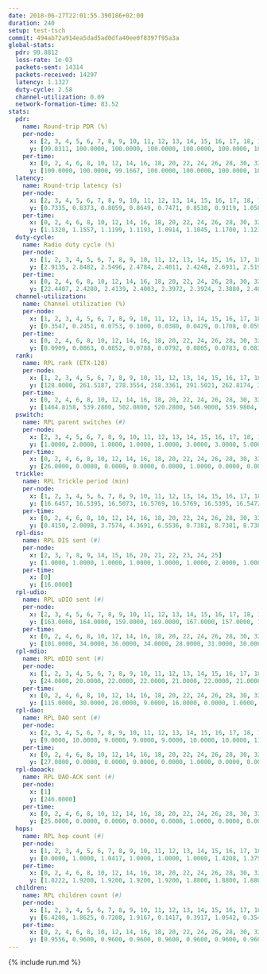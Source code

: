 ```yaml
---
date: 2018-06-27T22:01:55.390186+02:00
duration: 240
setup: test-tsch
commit: 494ab72a914ea5dad5ad0dfa40ee0f8397f95a3a
global-stats:
  pdr: 99.8812
  loss-rate: 1e-03
  packets-sent: 14314
  packets-received: 14297
  latency: 1.1327
  duty-cycle: 2.58
  channel-utilization: 0.09
  network-formation-time: 83.52
stats:
  pdr:
    name: Round-trip PDR (%)
    per-node:
      x: [2, 3, 4, 5, 6, 7, 8, 9, 10, 11, 12, 13, 14, 15, 16, 17, 18, 19, 20, 21, 22, 23, 24, 25]
      y: [99.8311, 100.0000, 100.0000, 100.0000, 100.0000, 100.0000, 100.0000, 99.8371, 100.0000, 100.0000, 99.6510, 100.0000, 100.0000, 100.0000, 100.0000, 99.5000, 99.8273, 100.0000, 99.6711, 99.6429, 99.8336, 99.8347, 99.6661, 99.8377]
    per-time:
      x: [0, 2, 4, 6, 8, 10, 12, 14, 16, 18, 20, 22, 24, 26, 28, 30, 32, 34, 36, 38, 40, 42, 44, 46, 48, 50, 52, 54, 56, 58, 60, 62, 64, 66, 68, 70, 72, 74, 76, 78, 80, 82, 84, 86, 88, 90, 92, 94, 96, 98, 100, 102, 104, 106, 108, 110, 112, 114, 116, 118, 120, 122, 124, 126, 128, 130, 132, 134, 136, 138, 140, 142, 144, 146, 148, 150, 152, 154, 156, 158, 160, 162, 164, 166, 168, 170, 172, 174, 176, 178, 180, 182, 184, 186, 188, 190, 192, 194, 196, 198, 200, 202, 204, 206, 208, 210, 212, 214, 216, 218, 220, 222, 224, 226, 228, 230, 232, 234, 236, 238]
      y: [100.0000, 100.0000, 99.1667, 100.0000, 100.0000, 100.0000, 100.0000, 99.1667, 100.0000, 100.0000, 100.0000, 100.0000, 100.0000, 99.1667, 100.0000, 100.0000, 99.1667, 100.0000, 100.0000, 99.1667, 100.0000, 100.0000, 100.0000, 100.0000, 100.0000, 99.1597, 100.0000, 100.0000, 100.0000, 100.0000, 100.0000, 100.0000, 100.0000, 100.0000, 100.0000, 100.0000, 100.0000, 99.1667, 100.0000, 100.0000, 100.0000, 100.0000, 100.0000, 99.1667, 100.0000, 100.0000, 100.0000, 100.0000, 100.0000, 100.0000, 100.0000, 100.0000, 100.0000, 100.0000, 100.0000, 100.0000, 99.1667, 99.1667, 100.0000, 100.0000, 100.0000, 100.0000, 100.0000, 99.1667, 100.0000, 100.0000, 100.0000, 100.0000, 100.0000, 100.0000, 100.0000, 100.0000, 100.0000, 100.0000, 100.0000, 100.0000, 99.1667, 100.0000, 100.0000, 100.0000, 100.0000, 100.0000, 100.0000, 100.0000, 100.0000, 100.0000, 100.0000, 98.3333, 99.1667, 100.0000, 100.0000, 100.0000, 100.0000, 100.0000, 100.0000, 100.0000, 100.0000, 100.0000, 100.0000, 100.0000, 100.0000, 100.0000, 100.0000, 100.0000, 100.0000, 100.0000, 99.1667, 100.0000, 100.0000, 100.0000, 100.0000, 100.0000, 100.0000, 100.0000, 99.1667, 100.0000, 100.0000, 100.0000, 100.0000, 100.0000]
  latency:
    name: Round-trip latency (s)
    per-node:
      x: [2, 3, 4, 5, 6, 7, 8, 9, 10, 11, 12, 13, 14, 15, 16, 17, 18, 19, 20, 21, 22, 23, 24, 25]
      y: [0.7335, 0.8373, 0.8059, 0.8649, 0.7471, 0.8538, 0.9119, 1.0589, 0.9987, 1.1341, 1.0920, 0.9507, 1.1934, 1.1478, 1.1010, 1.1445, 1.2413, 1.3898, 1.3726, 1.5153, 1.3882, 1.5065, 1.5994, 1.5787]
    per-time:
      x: [0, 2, 4, 6, 8, 10, 12, 14, 16, 18, 20, 22, 24, 26, 28, 30, 32, 34, 36, 38, 40, 42, 44, 46, 48, 50, 52, 54, 56, 58, 60, 62, 64, 66, 68, 70, 72, 74, 76, 78, 80, 82, 84, 86, 88, 90, 92, 94, 96, 98, 100, 102, 104, 106, 108, 110, 112, 114, 116, 118, 120, 122, 124, 126, 128, 130, 132, 134, 136, 138, 140, 142, 144, 146, 148, 150, 152, 154, 156, 158, 160, 162, 164, 166, 168, 170, 172, 174, 176, 178, 180, 182, 184, 186, 188, 190, 192, 194, 196, 198, 200, 202, 204, 206, 208, 210, 212, 214, 216, 218, 220, 222, 224, 226, 228, 230, 232, 234, 236, 238]
      y: [1.1320, 1.1557, 1.1199, 1.1193, 1.0914, 1.1045, 1.1700, 1.1238, 1.2188, 1.1853, 1.1202, 1.1006, 1.2003, 1.2938, 1.2202, 1.2687, 1.3065, 1.1917, 1.1568, 1.1675, 1.1669, 1.1787, 1.1883, 1.1318, 1.1758, 1.2845, 1.1551, 1.2061, 1.2701, 1.1456, 1.1432, 1.1681, 1.1494, 1.1347, 1.1814, 1.1288, 1.1589, 1.1558, 1.0924, 1.0890, 1.1231, 1.1223, 1.1003, 1.1474, 1.1568, 1.1112, 1.0779, 1.0495, 1.1226, 1.1312, 1.0923, 1.1246, 1.1036, 1.0806, 1.1364, 1.1106, 1.1764, 1.1221, 1.0907, 1.1055, 1.2034, 1.1983, 1.1651, 1.1506, 1.1220, 1.0927, 1.1452, 1.1400, 1.0979, 1.1083, 1.0862, 1.1364, 1.0832, 1.1319, 1.0822, 1.1269, 1.1459, 1.1354, 1.1637, 1.0853, 1.1139, 1.1307, 1.0856, 1.0853, 1.0962, 1.0987, 1.0756, 1.0717, 1.1416, 1.1382, 1.1224, 1.0628, 1.1273, 1.1448, 1.1107, 1.0862, 1.1302, 1.1280, 1.0877, 1.1326, 1.0982, 1.0848, 1.1062, 1.0887, 1.0866, 1.1447, 1.1092, 1.1020, 1.0922, 1.0835, 1.1271, 1.0628, 1.1459, 1.1452, 1.0903, 1.1046, 1.1423, 1.0837, 1.0823, 1.1655]
  duty-cycle:
    name: Radio duty cycle (%)
    per-node:
      x: [1, 2, 3, 4, 5, 6, 7, 8, 9, 10, 11, 12, 13, 14, 15, 16, 17, 18, 19, 20, 21, 22, 23, 24, 25]
      y: [2.9135, 2.8482, 2.5496, 2.4784, 2.4011, 2.4248, 2.6931, 2.5196, 2.4791, 2.4775, 2.3847, 2.5093, 2.8251, 2.5282, 2.5061, 2.6381, 2.6608, 2.6285, 2.5660, 2.5112, 2.5931, 2.5749, 2.6475, 2.5283, 2.5778]
    per-time:
      x: [0, 2, 4, 6, 8, 10, 12, 14, 16, 18, 20, 22, 24, 26, 28, 30, 32, 34, 36, 38, 40, 42, 44, 46, 48, 50, 52, 54, 56, 58, 60, 62, 64, 66, 68, 70, 72, 74, 76, 78, 80, 82, 84, 86, 88, 90, 92, 94, 96, 98, 100, 102, 104, 106, 108, 110, 112, 114, 116, 118, 120, 122, 124, 126, 128, 130, 132, 134, 136, 138, 140, 142, 144, 146, 148, 150, 152, 154, 156, 158, 160, 162, 164, 166, 168, 170, 172, 174, 176, 178, 180, 182, 184, 186, 188, 190, 192, 194, 196, 198, 200, 202, 204, 206, 208, 210, 212, 214, 216, 218, 220, 222, 224, 226, 228, 230, 232, 234, 236, 238]
      y: [22.4407, 2.4280, 2.4139, 2.4003, 2.3972, 2.3924, 2.3880, 2.4068, 2.3924, 2.4052, 2.4076, 2.3885, 2.4102, 2.4030, 2.4551, 2.4258, 2.4493, 2.4443, 2.4345, 2.4318, 2.4208, 2.4212, 2.4274, 2.4187, 2.4085, 2.4298, 2.4208, 2.4181, 2.4543, 2.4345, 2.4152, 2.4213, 2.4227, 2.4097, 2.4221, 2.4076, 2.4185, 2.4320, 2.3985, 2.3987, 2.4166, 2.4151, 2.4458, 2.4256, 2.4021, 2.4430, 2.3901, 2.4094, 2.4101, 2.4034, 2.4260, 2.3977, 2.4257, 2.3959, 2.4020, 2.3946, 2.4308, 2.4153, 2.4090, 2.4119, 2.4030, 2.4196, 2.4125, 2.4072, 2.4100, 2.4150, 2.3949, 2.4200, 2.4111, 2.3987, 2.3974, 2.3934, 2.4040, 2.3996, 2.3988, 2.4023, 2.4156, 2.4159, 2.4163, 2.4054, 2.3884, 2.4174, 2.3939, 2.3963, 2.4035, 2.4067, 2.3987, 2.4070, 2.4181, 2.4008, 2.4218, 2.4084, 2.4075, 2.4038, 2.4250, 2.4121, 2.4116, 2.4167, 2.4041, 2.4044, 2.4200, 2.4106, 2.4131, 2.4045, 2.3969, 2.4151, 2.4183, 2.4161, 2.4044, 2.3979, 2.4030, 2.4132, 2.4018, 2.4097, 2.4119, 2.4091, 2.4088, 2.3982, 2.3989, 2.4014]
  channel-utilization:
    name: Channel utilization (%)
    per-node:
      x: [1, 2, 3, 4, 5, 6, 7, 8, 9, 10, 11, 12, 13, 14, 15, 16, 17, 18, 19, 20, 21, 22, 23, 24, 25]
      y: [0.3547, 0.2451, 0.0753, 0.1000, 0.0380, 0.0429, 0.1708, 0.0590, 0.0507, 0.0427, 0.0396, 0.0335, 0.2523, 0.0327, 0.0468, 0.1039, 0.1165, 0.0976, 0.0487, 0.0362, 0.0352, 0.0600, 0.0316, 0.0309, 0.0354]
    per-time:
      x: [0, 2, 4, 6, 8, 10, 12, 14, 16, 18, 20, 22, 24, 26, 28, 30, 32, 34, 36, 38, 40, 42, 44, 46, 48, 50, 52, 54, 56, 58, 60, 62, 64, 66, 68, 70, 72, 74, 76, 78, 80, 82, 84, 86, 88, 90, 92, 94, 96, 98, 100, 102, 104, 106, 108, 110, 112, 114, 116, 118, 120, 122, 124, 126, 128, 130, 132, 134, 136, 138, 140, 142, 144, 146, 148, 150, 152, 154, 156, 158, 160, 162, 164, 166, 168, 170, 172, 174, 176, 178, 180, 182, 184, 186, 188, 190, 192, 194, 196, 198, 200, 202, 204, 206, 208, 210, 212, 214, 216, 218, 220, 222, 224, 226, 228, 230, 232, 234, 236, 238]
      y: [0.0909, 0.0863, 0.0852, 0.0788, 0.0792, 0.0805, 0.0783, 0.0838, 0.0778, 0.0873, 0.0889, 0.0782, 0.0875, 0.0842, 0.1169, 0.0983, 0.1073, 0.1022, 0.0975, 0.0941, 0.0934, 0.0945, 0.0936, 0.0916, 0.0858, 0.0990, 0.0948, 0.0927, 0.1077, 0.0981, 0.0885, 0.0943, 0.0918, 0.0856, 0.0912, 0.0869, 0.0916, 0.0887, 0.0888, 0.0821, 0.0925, 0.0886, 0.0913, 0.0930, 0.0901, 0.0941, 0.0850, 0.0800, 0.0867, 0.0899, 0.0915, 0.0813, 0.0907, 0.0809, 0.0839, 0.0846, 0.0938, 0.0929, 0.0845, 0.0872, 0.0843, 0.0931, 0.0894, 0.0892, 0.0846, 0.0887, 0.0789, 0.0895, 0.0885, 0.0802, 0.0817, 0.0790, 0.0838, 0.0818, 0.0810, 0.0814, 0.0872, 0.0867, 0.0893, 0.0852, 0.0758, 0.0906, 0.0795, 0.0809, 0.0839, 0.0830, 0.0809, 0.0821, 0.0920, 0.0822, 0.0882, 0.0855, 0.0847, 0.0827, 0.0913, 0.0848, 0.0850, 0.0887, 0.0834, 0.0842, 0.0889, 0.0843, 0.0858, 0.0816, 0.0807, 0.0884, 0.0901, 0.0870, 0.0846, 0.0807, 0.0824, 0.0852, 0.0802, 0.0858, 0.0880, 0.0853, 0.0849, 0.0813, 0.0801, 0.0796]
  rank:
    name: RPL rank (ETX-128)
    per-node:
      x: [1, 2, 3, 4, 5, 6, 7, 8, 9, 10, 11, 12, 13, 14, 15, 16, 17, 18, 19, 20, 21, 22, 23, 24, 25]
      y: [128.0000, 261.5187, 278.3554, 258.3361, 291.5021, 262.8174, 334.7572, 365.2510, 465.7755, 398.4896, 492.9795, 414.5772, 429.6529, 540.0245, 544.0000, 479.9713, 467.5473, 594.2874, 578.2593, 630.1311, 657.9187, 626.5772, 986.3893, 736.2632, 741.8735]
    per-time:
      x: [0, 2, 4, 6, 8, 10, 12, 14, 16, 18, 20, 22, 24, 26, 28, 30, 32, 34, 36, 38, 40, 42, 44, 46, 48, 50, 52, 54, 56, 58, 60, 62, 64, 66, 68, 70, 72, 74, 76, 78, 80, 82, 84, 86, 88, 90, 92, 94, 96, 98, 100, 102, 104, 106, 108, 110, 112, 114, 116, 118, 120, 122, 124, 126, 128, 130, 132, 134, 136, 138, 140, 142, 144, 146, 148, 150, 152, 154, 156, 158, 160, 162, 164, 166, 168, 170, 172, 174, 176, 178, 180, 182, 184, 186, 188, 190, 192, 194, 196, 198, 200, 202, 204, 206, 208, 210, 212, 214, 216, 218, 220, 222, 224, 226, 228, 230, 232, 234, 236, 238]
      y: [1464.8158, 539.2800, 502.0800, 520.2800, 546.9000, 539.9804, 540.0600, 493.8000, 478.8600, 498.7800, 508.1923, 488.4314, 489.5294, 479.7647, 483.1176, 484.3000, 495.6604, 491.4200, 491.4600, 495.1538, 492.4902, 488.3137, 497.5192, 486.9800, 485.0800, 485.8600, 490.1400, 485.0400, 487.7843, 485.4000, 478.3800, 474.9800, 468.8200, 467.7000, 461.9020, 468.7800, 470.7647, 465.5200, 464.7843, 462.6600, 466.4902, 464.8000, 462.3600, 468.8000, 474.8400, 474.9800, 472.1800, 472.4400, 473.9808, 469.3600, 472.2941, 478.7200, 482.7200, 478.8200, 479.4808, 468.9808, 470.3019, 476.4231, 471.5600, 461.7800, 460.8200, 462.4400, 473.1538, 464.8800, 465.4717, 462.5283, 452.4200, 450.5098, 448.1400, 442.3400, 448.7843, 443.6800, 448.5200, 447.2000, 445.8600, 448.0000, 454.4615, 457.5200, 451.6600, 452.2400, 449.0980, 445.8600, 447.4600, 448.7600, 445.1800, 444.7600, 447.4600, 440.2600, 463.3962, 461.9400, 463.8600, 463.3400, 459.2941, 457.5882, 455.2400, 457.2600, 451.7255, 452.9400, 456.5000, 452.8654, 449.7059, 443.1176, 441.0962, 433.3200, 436.4600, 439.8800, 440.9216, 444.8846, 438.6078, 441.1400, 440.2200, 441.6800, 440.2000, 441.9600, 441.7400, 458.2308, 448.8000, 446.9400, 454.8600, 458.2400]
  pswitch:
    name: RPL parent switches (#)
    per-node:
      x: [2, 3, 4, 5, 6, 7, 8, 9, 10, 11, 12, 13, 14, 15, 16, 17, 18, 19, 20, 21, 22, 23, 24, 25]
      y: [1.0000, 2.0000, 1.0000, 1.0000, 1.0000, 3.0000, 3.0000, 5.0000, 1.0000, 4.0000, 6.0000, 2.0000, 5.0000, 6.0000, 4.0000, 3.0000, 7.0000, 3.0000, 4.0000, 6.0000, 6.0000, 4.0000, 7.0000, 5.0000]
    per-time:
      x: [0, 2, 4, 6, 8, 10, 12, 14, 16, 18, 20, 22, 24, 26, 28, 30, 32, 34, 36, 38, 40, 42, 44, 46, 48, 50, 52, 54, 56, 58, 60, 62, 64, 66, 68, 70, 72, 74, 76, 78, 80, 82, 84, 86, 88, 90, 92, 94, 96, 98, 100, 102, 104, 106, 108, 110, 112, 114, 116, 118, 120, 122, 124, 126, 128, 130, 132, 134, 136, 138, 140, 142, 144, 146, 148, 150, 152, 154, 156, 158, 160, 162, 164, 166, 168, 170, 172, 174, 176, 178, 180, 182, 184, 186, 188, 190, 192, 194, 196, 198, 200, 202, 204, 206, 208, 210, 212, 214, 216, 218, 220, 222, 224, 226, 228, 230]
      y: [26.0000, 0.0000, 0.0000, 0.0000, 0.0000, 1.0000, 0.0000, 0.0000, 0.0000, 0.0000, 2.0000, 1.0000, 1.0000, 1.0000, 1.0000, 0.0000, 3.0000, 0.0000, 0.0000, 2.0000, 1.0000, 1.0000, 2.0000, 0.0000, 0.0000, 0.0000, 0.0000, 0.0000, 1.0000, 0.0000, 0.0000, 0.0000, 0.0000, 0.0000, 1.0000, 0.0000, 1.0000, 0.0000, 1.0000, 0.0000, 1.0000, 0.0000, 0.0000, 0.0000, 0.0000, 0.0000, 0.0000, 0.0000, 2.0000, 0.0000, 1.0000, 0.0000, 0.0000, 0.0000, 2.0000, 2.0000, 3.0000, 2.0000, 0.0000, 0.0000, 0.0000, 0.0000, 2.0000, 0.0000, 3.0000, 3.0000, 0.0000, 1.0000, 0.0000, 0.0000, 1.0000, 0.0000, 0.0000, 0.0000, 0.0000, 0.0000, 2.0000, 0.0000, 0.0000, 0.0000, 1.0000, 0.0000, 0.0000, 0.0000, 0.0000, 0.0000, 0.0000, 0.0000, 3.0000, 0.0000, 0.0000, 0.0000, 1.0000, 1.0000, 0.0000, 0.0000, 1.0000, 0.0000, 0.0000, 2.0000, 1.0000, 1.0000, 2.0000, 0.0000, 0.0000, 0.0000, 1.0000, 2.0000, 1.0000, 0.0000, 0.0000, 0.0000, 0.0000, 0.0000, 0.0000, 2.0000]
  trickle:
    name: RPL Trickle period (min)
    per-node:
      x: [1, 2, 3, 4, 5, 6, 7, 8, 9, 10, 11, 12, 13, 14, 15, 16, 17, 18, 19, 20, 21, 22, 23, 24, 25]
      y: [16.6457, 16.5395, 16.5073, 16.5769, 16.5769, 16.5395, 16.5472, 16.5382, 16.4748, 16.5395, 16.4797, 16.5586, 16.5434, 16.5459, 16.5497, 16.5370, 16.5382, 16.5468, 16.5382, 16.5345, 16.5422, 16.5422, 16.5345, 16.5460, 16.5384]
    per-time:
      x: [0, 2, 4, 6, 8, 10, 12, 14, 16, 18, 20, 22, 24, 26, 28, 30, 32, 34, 36, 38, 40, 42, 44, 46, 48, 50, 52, 54, 56, 58, 60, 62, 64, 66, 68, 70, 72, 74, 76, 78, 80, 82, 84, 86, 88, 90, 92, 94, 96, 98, 100, 102, 104, 106, 108, 110, 112, 114, 116, 118, 120, 122, 124, 126, 128, 130, 132, 134, 136, 138, 140, 142, 144, 146, 148, 150, 152, 154, 156, 158, 160, 162, 164, 166, 168, 170, 172, 174, 176, 178, 180, 182, 184, 186, 188, 190, 192, 194, 196, 198, 200, 202, 204, 206, 208, 210, 212, 214, 216, 218, 220, 222, 224, 226, 228, 230, 232, 234, 236, 238]
      y: [0.4150, 2.0098, 3.7574, 4.3691, 6.5536, 8.7381, 8.7381, 8.7381, 9.2624, 17.4763, 17.4763, 17.4763, 17.4763, 17.4763, 17.4763, 17.4763, 17.4763, 17.4763, 17.4763, 17.4763, 17.4763, 17.4763, 17.4763, 17.4763, 17.4763, 17.4763, 17.4763, 17.4763, 17.4763, 17.4763, 17.4763, 17.4763, 17.4763, 17.4763, 17.4763, 17.4763, 17.4763, 17.4763, 17.4763, 17.4763, 17.4763, 17.4763, 17.4763, 17.4763, 17.4763, 17.4763, 17.4763, 17.4763, 17.4763, 17.4763, 17.4763, 17.4763, 17.4763, 17.4763, 17.4763, 17.4763, 17.4763, 17.4763, 17.4763, 17.4763, 17.4763, 17.4763, 17.4763, 17.4763, 17.4763, 17.4763, 17.4763, 17.4763, 17.4763, 17.4763, 17.4763, 17.4763, 17.4763, 17.4763, 17.4763, 17.4763, 17.4763, 17.4763, 17.4763, 17.4763, 17.4763, 17.4763, 17.4763, 17.4763, 17.4763, 17.4763, 17.4763, 17.4763, 17.4763, 17.4763, 17.4763, 17.4763, 17.4763, 17.4763, 17.4763, 17.4763, 17.4763, 17.4763, 17.4763, 17.4763, 17.4763, 17.4763, 17.4763, 17.4763, 17.4763, 17.4763, 17.4763, 17.4763, 17.4763, 17.4763, 17.4763, 17.4763, 17.4763, 17.4763, 17.4763, 17.4763, 17.4763, 17.4763, 17.4763, 17.4763]
  rpl-dis:
    name: RPL DIS sent (#)
    per-node:
      x: [2, 3, 7, 8, 9, 14, 15, 16, 20, 21, 22, 23, 24, 25]
      y: [1.0000, 1.0000, 1.0000, 1.0000, 1.0000, 1.0000, 2.0000, 1.0000, 1.0000, 1.0000, 1.0000, 2.0000, 1.0000, 1.0000]
    per-time:
      x: [0]
      y: [16.0000]
  rpl-udio:
    name: RPL uDIO sent (#)
    per-node:
      x: [2, 3, 4, 5, 6, 7, 8, 9, 10, 11, 12, 13, 14, 15, 16, 17, 18, 19, 20, 21, 22, 23, 24, 25]
      y: [163.0000, 164.0000, 159.0000, 169.0000, 167.0000, 157.0000, 170.0000, 163.0000, 162.0000, 156.0000, 168.0000, 144.0000, 160.0000, 163.0000, 154.0000, 165.0000, 155.0000, 163.0000, 166.0000, 168.0000, 159.0000, 175.0000, 165.0000, 163.0000]
    per-time:
      x: [0, 2, 4, 6, 8, 10, 12, 14, 16, 18, 20, 22, 24, 26, 28, 30, 32, 34, 36, 38, 40, 42, 44, 46, 48, 50, 52, 54, 56, 58, 60, 62, 64, 66, 68, 70, 72, 74, 76, 78, 80, 82, 84, 86, 88, 90, 92, 94, 96, 98, 100, 102, 104, 106, 108, 110, 112, 114, 116, 118, 120, 122, 124, 126, 128, 130, 132, 134, 136, 138, 140, 142, 144, 146, 148, 150, 152, 154, 156, 158, 160, 162, 164, 166, 168, 170, 172, 174, 176, 178, 180, 182, 184, 186, 188, 190, 192, 194, 196, 198, 200, 202, 204, 206, 208, 210, 212, 214, 216, 218, 220, 222, 224, 226, 228, 230, 232, 234, 236, 238, 240]
      y: [101.0000, 34.0000, 36.0000, 34.0000, 28.0000, 31.0000, 30.0000, 35.0000, 34.0000, 35.0000, 32.0000, 30.0000, 35.0000, 31.0000, 29.0000, 30.0000, 35.0000, 28.0000, 32.0000, 33.0000, 33.0000, 29.0000, 36.0000, 32.0000, 31.0000, 33.0000, 34.0000, 30.0000, 32.0000, 29.0000, 30.0000, 39.0000, 28.0000, 34.0000, 32.0000, 31.0000, 28.0000, 30.0000, 31.0000, 31.0000, 33.0000, 33.0000, 30.0000, 33.0000, 27.0000, 31.0000, 32.0000, 32.0000, 37.0000, 31.0000, 28.0000, 32.0000, 29.0000, 30.0000, 29.0000, 34.0000, 30.0000, 33.0000, 35.0000, 29.0000, 29.0000, 35.0000, 35.0000, 29.0000, 33.0000, 28.0000, 31.0000, 31.0000, 34.0000, 35.0000, 35.0000, 29.0000, 28.0000, 30.0000, 31.0000, 27.0000, 40.0000, 36.0000, 32.0000, 33.0000, 26.0000, 36.0000, 30.0000, 33.0000, 30.0000, 35.0000, 36.0000, 31.0000, 35.0000, 35.0000, 35.0000, 28.0000, 36.0000, 27.0000, 30.0000, 38.0000, 26.0000, 33.0000, 31.0000, 33.0000, 34.0000, 30.0000, 33.0000, 29.0000, 32.0000, 31.0000, 31.0000, 36.0000, 33.0000, 32.0000, 31.0000, 34.0000, 33.0000, 32.0000, 35.0000, 34.0000, 26.0000, 32.0000, 29.0000, 32.0000, 0.0000]
  rpl-mdio:
    name: RPL mDIO sent (#)
    per-node:
      x: [1, 2, 3, 4, 5, 6, 7, 8, 9, 10, 11, 12, 13, 14, 15, 16, 17, 18, 19, 20, 21, 22, 23, 24, 25]
      y: [24.0000, 20.0000, 22.0000, 22.0000, 21.0000, 22.0000, 21.0000, 21.0000, 20.0000, 21.0000, 20.0000, 21.0000, 23.0000, 20.0000, 21.0000, 20.0000, 20.0000, 22.0000, 20.0000, 21.0000, 22.0000, 20.0000, 21.0000, 20.0000, 20.0000]
    per-time:
      x: [0, 2, 4, 6, 8, 10, 12, 14, 16, 18, 20, 22, 24, 26, 28, 30, 32, 34, 36, 38, 40, 42, 44, 46, 48, 50, 52, 54, 56, 58, 60, 62, 64, 66, 68, 70, 72, 74, 76, 78, 80, 82, 84, 86, 88, 90, 92, 94, 96, 98, 100, 102, 104, 106, 108, 110, 112, 114, 116, 118, 120, 122, 124, 126, 128, 130, 132, 134, 136, 138, 140, 142, 144, 146, 148, 150, 152, 154, 156, 158, 160, 162, 164, 166, 168, 170, 172, 174, 176, 178, 180, 182, 184, 186, 188, 190, 192, 194, 196, 198, 200, 202, 204, 206, 208, 210, 212, 214, 216, 218, 220, 222, 224, 226, 228, 230, 232, 234, 236, 238, 240]
      y: [115.0000, 30.0000, 20.0000, 9.0000, 16.0000, 0.0000, 1.0000, 14.0000, 9.0000, 1.0000, 0.0000, 0.0000, 0.0000, 5.0000, 6.0000, 7.0000, 5.0000, 2.0000, 0.0000, 0.0000, 0.0000, 0.0000, 4.0000, 7.0000, 5.0000, 7.0000, 2.0000, 0.0000, 0.0000, 0.0000, 1.0000, 5.0000, 6.0000, 6.0000, 7.0000, 0.0000, 0.0000, 0.0000, 0.0000, 2.0000, 4.0000, 4.0000, 11.0000, 4.0000, 0.0000, 0.0000, 0.0000, 0.0000, 5.0000, 4.0000, 8.0000, 4.0000, 4.0000, 0.0000, 0.0000, 0.0000, 0.0000, 4.0000, 6.0000, 6.0000, 7.0000, 2.0000, 0.0000, 0.0000, 0.0000, 4.0000, 5.0000, 5.0000, 5.0000, 5.0000, 1.0000, 0.0000, 0.0000, 0.0000, 3.0000, 6.0000, 3.0000, 9.0000, 4.0000, 0.0000, 0.0000, 0.0000, 0.0000, 3.0000, 6.0000, 8.0000, 3.0000, 5.0000, 0.0000, 0.0000, 0.0000, 0.0000, 4.0000, 4.0000, 5.0000, 11.0000, 1.0000, 0.0000, 0.0000, 0.0000, 2.0000, 7.0000, 5.0000, 6.0000, 5.0000, 0.0000, 0.0000, 0.0000, 0.0000, 3.0000, 4.0000, 4.0000, 9.0000, 5.0000, 0.0000, 0.0000, 0.0000, 0.0000, 5.0000, 4.0000, 1.0000]
  rpl-dao:
    name: RPL DAO sent (#)
    per-node:
      x: [2, 3, 4, 5, 6, 7, 8, 9, 10, 11, 12, 13, 14, 15, 16, 17, 18, 19, 20, 21, 22, 23, 24, 25]
      y: [9.0000, 10.0000, 9.0000, 9.0000, 9.0000, 10.0000, 10.0000, 11.0000, 10.0000, 12.0000, 12.0000, 10.0000, 11.0000, 11.0000, 11.0000, 11.0000, 11.0000, 9.0000, 10.0000, 11.0000, 12.0000, 10.0000, 11.0000, 11.0000]
    per-time:
      x: [0, 2, 4, 6, 8, 10, 12, 14, 16, 18, 20, 22, 24, 26, 28, 30, 32, 34, 36, 38, 40, 42, 44, 46, 48, 50, 52, 54, 56, 58, 60, 62, 64, 66, 68, 70, 72, 74, 76, 78, 80, 82, 84, 86, 88, 90, 92, 94, 96, 98, 100, 102, 104, 106, 108, 110, 112, 114, 116, 118, 120, 122, 124, 126, 128, 130, 132, 134, 136, 138, 140, 142, 144, 146, 148, 150, 152, 154, 156, 158, 160, 162, 164, 166, 168, 170, 172, 174, 176, 178, 180, 182, 184, 186, 188, 190, 192, 194, 196, 198, 200, 202, 204, 206, 208, 210, 212, 214, 216, 218, 220, 222, 224, 226, 228, 230, 232, 234, 236, 238]
      y: [27.0000, 0.0000, 0.0000, 0.0000, 0.0000, 1.0000, 0.0000, 0.0000, 0.0000, 0.0000, 2.0000, 1.0000, 1.0000, 1.0000, 20.0000, 0.0000, 3.0000, 0.0000, 0.0000, 2.0000, 1.0000, 1.0000, 1.0000, 0.0000, 0.0000, 2.0000, 0.0000, 0.0000, 13.0000, 2.0000, 1.0000, 2.0000, 0.0000, 1.0000, 3.0000, 0.0000, 1.0000, 1.0000, 1.0000, 0.0000, 1.0000, 0.0000, 3.0000, 10.0000, 0.0000, 3.0000, 0.0000, 1.0000, 4.0000, 1.0000, 1.0000, 2.0000, 1.0000, 0.0000, 3.0000, 2.0000, 4.0000, 10.0000, 0.0000, 2.0000, 0.0000, 1.0000, 3.0000, 3.0000, 4.0000, 3.0000, 0.0000, 1.0000, 1.0000, 0.0000, 1.0000, 6.0000, 3.0000, 0.0000, 0.0000, 0.0000, 6.0000, 0.0000, 2.0000, 4.0000, 1.0000, 1.0000, 0.0000, 1.0000, 1.0000, 2.0000, 7.0000, 0.0000, 3.0000, 0.0000, 2.0000, 3.0000, 1.0000, 4.0000, 2.0000, 1.0000, 1.0000, 1.0000, 0.0000, 3.0000, 7.0000, 1.0000, 3.0000, 1.0000, 1.0000, 3.0000, 2.0000, 4.0000, 2.0000, 0.0000, 1.0000, 1.0000, 0.0000, 0.0000, 6.0000, 6.0000, 0.0000, 1.0000, 1.0000, 2.0000]
  rpl-daoack:
    name: RPL DAO-ACK sent (#)
    per-node:
      x: [1]
      y: [246.0000]
    per-time:
      x: [0, 2, 4, 6, 8, 10, 12, 14, 16, 18, 20, 22, 24, 26, 28, 30, 32, 34, 36, 38, 40, 42, 44, 46, 48, 50, 52, 54, 56, 58, 60, 62, 64, 66, 68, 70, 72, 74, 76, 78, 80, 82, 84, 86, 88, 90, 92, 94, 96, 98, 100, 102, 104, 106, 108, 110, 112, 114, 116, 118, 120, 122, 124, 126, 128, 130, 132, 134, 136, 138, 140, 142, 144, 146, 148, 150, 152, 154, 156, 158, 160, 162, 164, 166, 168, 170, 172, 174, 176, 178, 180, 182, 184, 186, 188, 190, 192, 194, 196, 198, 200, 202, 204, 206, 208, 210, 212, 214, 216, 218, 220, 222, 224, 226, 228, 230, 232, 234, 236, 238]
      y: [25.0000, 0.0000, 0.0000, 0.0000, 0.0000, 1.0000, 0.0000, 0.0000, 0.0000, 0.0000, 2.0000, 1.0000, 1.0000, 1.0000, 19.0000, 0.0000, 3.0000, 0.0000, 0.0000, 2.0000, 1.0000, 1.0000, 1.0000, 0.0000, 0.0000, 2.0000, 0.0000, 0.0000, 13.0000, 2.0000, 1.0000, 2.0000, 0.0000, 1.0000, 3.0000, 0.0000, 1.0000, 1.0000, 1.0000, 0.0000, 1.0000, 0.0000, 3.0000, 10.0000, 0.0000, 3.0000, 0.0000, 1.0000, 4.0000, 1.0000, 1.0000, 2.0000, 1.0000, 0.0000, 3.0000, 2.0000, 4.0000, 10.0000, 0.0000, 2.0000, 0.0000, 1.0000, 3.0000, 3.0000, 4.0000, 3.0000, 0.0000, 1.0000, 1.0000, 0.0000, 1.0000, 6.0000, 3.0000, 0.0000, 0.0000, 0.0000, 6.0000, 0.0000, 2.0000, 4.0000, 1.0000, 1.0000, 0.0000, 1.0000, 1.0000, 2.0000, 7.0000, 0.0000, 3.0000, 0.0000, 2.0000, 3.0000, 1.0000, 4.0000, 2.0000, 1.0000, 1.0000, 1.0000, 0.0000, 3.0000, 7.0000, 1.0000, 2.0000, 1.0000, 1.0000, 3.0000, 2.0000, 4.0000, 2.0000, 0.0000, 1.0000, 1.0000, 0.0000, 0.0000, 6.0000, 6.0000, 0.0000, 1.0000, 1.0000, 2.0000]
  hops:
    name: RPL hop count (#)
    per-node:
      x: [1, 2, 3, 4, 5, 6, 7, 8, 9, 10, 11, 12, 13, 14, 15, 16, 17, 18, 19, 20, 21, 22, 23, 24, 25]
      y: [0.0000, 1.0000, 1.0417, 1.0000, 1.0000, 1.0000, 1.4208, 1.3750, 2.1667, 2.0000, 2.4208, 2.0000, 1.8792, 2.8792, 2.8792, 2.0000, 2.0500, 2.9375, 2.8792, 3.2008, 3.4000, 2.8828, 3.9414, 3.9582, 3.9079]
    per-time:
      x: [0, 2, 4, 6, 8, 10, 12, 14, 16, 18, 20, 22, 24, 26, 28, 30, 32, 34, 36, 38, 40, 42, 44, 46, 48, 50, 52, 54, 56, 58, 60, 62, 64, 66, 68, 70, 72, 74, 76, 78, 80, 82, 84, 86, 88, 90, 92, 94, 96, 98, 100, 102, 104, 106, 108, 110, 112, 114, 116, 118, 120, 122, 124, 126, 128, 130, 132, 134, 136, 138, 140, 142, 144, 146, 148, 150, 152, 154, 156, 158, 160, 162, 164, 166, 168, 170, 172, 174, 176, 178, 180, 182, 184, 186, 188, 190, 192, 194, 196, 198, 200, 202, 204, 206, 208, 210, 212, 214, 216, 218, 220, 222, 224, 226, 228, 230, 232, 234, 236, 238]
      y: [1.8222, 1.9200, 1.9200, 1.9200, 1.9200, 1.8800, 1.8800, 1.8800, 1.8800, 1.8800, 1.9000, 1.9200, 2.0000, 2.0400, 2.3200, 2.6000, 2.6200, 2.6400, 2.6400, 2.5600, 2.4400, 2.4000, 2.4000, 2.4000, 2.4000, 2.4000, 2.4000, 2.4000, 2.3600, 2.3200, 2.3200, 2.3200, 2.3200, 2.3200, 2.3000, 2.2800, 2.3000, 2.3200, 2.3200, 2.3200, 2.3200, 2.3200, 2.3200, 2.3200, 2.3200, 2.3200, 2.3200, 2.3200, 2.3200, 2.3200, 2.3000, 2.2800, 2.2800, 2.2800, 2.2600, 2.2400, 2.2400, 2.2400, 2.2400, 2.2400, 2.2400, 2.2400, 2.2200, 2.2000, 2.2000, 2.1600, 2.1600, 2.1600, 2.1600, 2.1600, 2.1600, 2.1600, 2.1600, 2.1600, 2.1600, 2.1600, 2.1600, 2.1600, 2.1600, 2.1600, 2.1600, 2.1600, 2.1600, 2.1600, 2.1600, 2.1600, 2.1600, 2.1600, 2.1600, 2.1600, 2.1600, 2.1600, 2.1600, 2.1600, 2.1600, 2.1600, 2.1600, 2.1600, 2.1600, 2.1600, 2.1600, 2.1600, 2.1600, 2.1600, 2.1600, 2.1600, 2.1600, 2.1600, 2.1600, 2.1600, 2.1600, 2.1600, 2.1600, 2.1600, 2.1600, 2.1600, 2.1600, 2.1600, 2.1600, 2.1600]
  children:
    name: RPL children count (#)
    per-node:
      x: [1, 2, 3, 4, 5, 6, 7, 8, 9, 10, 11, 12, 13, 14, 15, 16, 17, 18, 19, 20, 21, 22, 23, 24, 25]
      y: [6.4208, 1.8625, 0.7208, 1.9167, 0.1417, 0.3917, 1.0542, 0.3542, 0.5000, 0.4083, 0.0792, 0.0000, 3.7125, 0.0000, 0.5042, 1.2042, 1.5792, 1.8333, 0.3583, 0.0669, 0.0375, 0.7866, 0.0000, 0.0000, 0.0502]
    per-time:
      x: [0, 2, 4, 6, 8, 10, 12, 14, 16, 18, 20, 22, 24, 26, 28, 30, 32, 34, 36, 38, 40, 42, 44, 46, 48, 50, 52, 54, 56, 58, 60, 62, 64, 66, 68, 70, 72, 74, 76, 78, 80, 82, 84, 86, 88, 90, 92, 94, 96, 98, 100, 102, 104, 106, 108, 110, 112, 114, 116, 118, 120, 122, 124, 126, 128, 130, 132, 134, 136, 138, 140, 142, 144, 146, 148, 150, 152, 154, 156, 158, 160, 162, 164, 166, 168, 170, 172, 174, 176, 178, 180, 182, 184, 186, 188, 190, 192, 194, 196, 198, 200, 202, 204, 206, 208, 210, 212, 214, 216, 218, 220, 222, 224, 226, 228, 230, 232, 234, 236, 238]
      y: [0.9556, 0.9600, 0.9600, 0.9600, 0.9600, 0.9600, 0.9600, 0.9600, 0.9600, 0.9600, 0.9600, 0.9600, 0.9600, 0.9600, 0.9600, 0.9600, 0.9600, 0.9600, 0.9600, 0.9600, 0.9600, 0.9600, 0.9600, 0.9600, 0.9600, 0.9600, 0.9600, 0.9600, 0.9600, 0.9600, 0.9600, 0.9600, 0.9600, 0.9600, 0.9600, 0.9600, 0.9600, 0.9600, 0.9600, 0.9600, 0.9600, 0.9600, 0.9600, 0.9600, 0.9600, 0.9600, 0.9600, 0.9600, 0.9600, 0.9600, 0.9600, 0.9600, 0.9600, 0.9600, 0.9600, 0.9600, 0.9600, 0.9600, 0.9600, 0.9600, 0.9600, 0.9600, 0.9600, 0.9600, 0.9600, 0.9600, 0.9600, 0.9600, 0.9600, 0.9600, 0.9600, 0.9600, 0.9600, 0.9600, 0.9600, 0.9600, 0.9600, 0.9600, 0.9600, 0.9600, 0.9600, 0.9600, 0.9600, 0.9600, 0.9600, 0.9600, 0.9600, 0.9600, 0.9600, 0.9600, 0.9600, 0.9600, 0.9600, 0.9600, 0.9600, 0.9600, 0.9600, 0.9600, 0.9600, 0.9600, 0.9600, 0.9600, 0.9600, 0.9600, 0.9600, 0.9600, 0.9600, 0.9600, 0.9600, 0.9600, 0.9600, 0.9600, 0.9600, 0.9600, 0.9600, 0.9600, 0.9600, 0.9600, 0.9600, 0.9600]
---
```


{% include run.md %}
